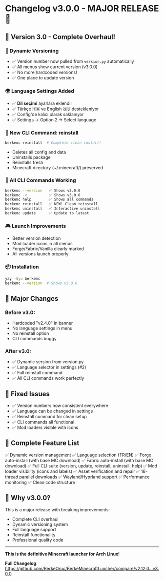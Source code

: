 # Changelog v3.0.0 - MAJOR RELEASE 🎉

## 🚀 Version 3.0 - Complete Overhaul!

### 🎯 **Dynamic Versioning**
- ✅ Version number now pulled from `version.py` automatically
- ✅ All menus show current version (v3.0.0)
- ✅ No more hardcoded versions!
- ✅ One place to update version

### 🌍 **Language Settings Added**
- ✅ **Dil seçimi** ayarlara eklendi!
- ✅ Türkçe 🇹🇷 ve English 🇬🇧 destekleniyor
- ✅ Config'de kalıcı olarak saklanıyor
- ✅ Settings → Option 2 → Select language

### 🔄 **New CLI Command: reinstall**
```bash
berkemc reinstall  # Complete clean install!
```
- Deletes all config and data
- Uninstalls package
- Reinstalls fresh
- Minecraft directory (~/.minecraft/) preserved

### 🔧 **All CLI Commands Working**
```bash
berkemc --version   ✅ Shows v3.0.0
berkemc -v          ✅ Shows v3.0.0
berkemc help        ✅ Shows all commands
berkemc reinstall   ✅ NEW! Clean reinstall
berkemc uninstall   ✅ Interactive uninstall
berkemc update      ✅ Update to latest
```

### 🎮 **Launch Improvements**
- Better version detection
- Mod loader icons in all menus
- Forge/Fabric/Vanilla clearly marked
- All versions launch properly

### 📦 **Installation**
```bash
yay -Syu berkemc
berkemc --version  # Shows v3.0.0
```

## 🌟 Major Changes

### Before v3.0:
- Hardcoded "v2.4.0" in banner
- No language settings in menu
- No reinstall option
- CLI commands buggy

### After v3.0:
- ✅ Dynamic version from version.py
- ✅ Language selector in settings (#2)
- ✅ Full reinstall command
- ✅ All CLI commands work perfectly

## 🐛 Fixed Issues
- ✅ Version numbers now consistent everywhere
- ✅ Language can be changed in settings
- ✅ Reinstall command for clean setup
- ✅ CLI commands all functional
- ✅ Mod loaders visible with icons

## 🎯 Complete Feature List
✅ Dynamic version management
✅ Language selection (TR/EN)
✅ Forge auto-install (with base MC download)
✅ Fabric auto-install (with base MC download)
✅ Full CLI suite (version, update, reinstall, uninstall, help)
✅ Mod loader visibility (icons and labels)
✅ Asset verification and repair
✅ 16-thread parallel downloads
✅ Wayland/Hyprland support
✅ Performance monitoring
✅ Clean code structure

## 🎊 Why v3.0.0?
This is a major release with breaking improvements:
- Complete CLI overhaul
- Dynamic versioning system
- Full language support
- Reinstall functionality
- Professional quality code

---

**This is the definitive Minecraft launcher for Arch Linux!**

**Full Changelog**: https://github.com/BerkeOruc/BerkeMinecraftLuncher/compare/v2.12.0...v3.0.0

